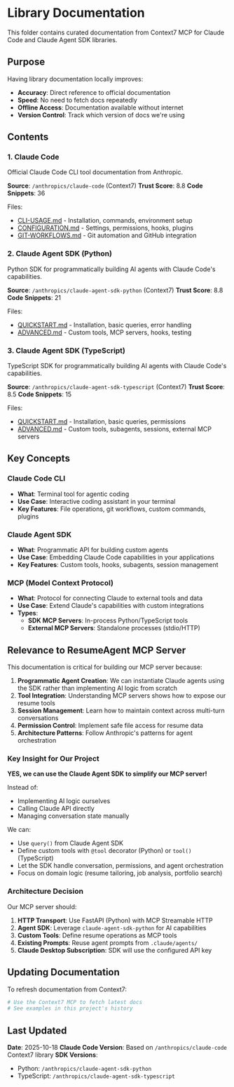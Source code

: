 # Library Documentation

This folder contains curated documentation from Context7 MCP for Claude Code and Claude Agent SDK libraries.

## Purpose

Having library documentation locally improves:
- **Accuracy**: Direct reference to official documentation
- **Speed**: No need to fetch docs repeatedly
- **Offline Access**: Documentation available without internet
- **Version Control**: Track which version of docs we're using

## Contents

### 1. Claude Code

Official Claude Code CLI tool documentation from Anthropic.

**Source**: `/anthropics/claude-code` (Context7)
**Trust Score**: 8.8
**Code Snippets**: 36

Files:
- [CLI-USAGE.md](claude-code/CLI-USAGE.md) - Installation, commands, environment setup
- [CONFIGURATION.md](claude-code/CONFIGURATION.md) - Settings, permissions, hooks, plugins
- [GIT-WORKFLOWS.md](claude-code/GIT-WORKFLOWS.md) - Git automation and GitHub integration

### 2. Claude Agent SDK (Python)

Python SDK for programmatically building AI agents with Claude Code's capabilities.

**Source**: `/anthropics/claude-agent-sdk-python` (Context7)
**Trust Score**: 8.8
**Code Snippets**: 21

Files:
- [QUICKSTART.md](claude-agent-sdk-python/QUICKSTART.md) - Installation, basic queries, error handling
- [ADVANCED.md](claude-agent-sdk-python/ADVANCED.md) - Custom tools, MCP servers, hooks, testing

### 3. Claude Agent SDK (TypeScript)

TypeScript SDK for programmatically building AI agents with Claude Code's capabilities.

**Source**: `/anthropics/claude-agent-sdk-typescript` (Context7)
**Trust Score**: 8.5
**Code Snippets**: 15

Files:
- [QUICKSTART.md](claude-agent-sdk-typescript/QUICKSTART.md) - Installation, basic queries, permissions
- [ADVANCED.md](claude-agent-sdk-typescript/ADVANCED.md) - Custom tools, subagents, sessions, external MCP servers

## Key Concepts

### Claude Code CLI
- **What**: Terminal tool for agentic coding
- **Use Case**: Interactive coding assistant in your terminal
- **Key Features**: File operations, git workflows, custom commands, plugins

### Claude Agent SDK
- **What**: Programmatic API for building custom agents
- **Use Case**: Embedding Claude Code capabilities in your applications
- **Key Features**: Custom tools, hooks, subagents, session management

### MCP (Model Context Protocol)
- **What**: Protocol for connecting Claude to external tools and data
- **Use Case**: Extend Claude's capabilities with custom integrations
- **Types**:
  - **SDK MCP Servers**: In-process Python/TypeScript tools
  - **External MCP Servers**: Standalone processes (stdio/HTTP)

## Relevance to ResumeAgent MCP Server

This documentation is critical for building our MCP server because:

1. **Programmatic Agent Creation**: We can instantiate Claude agents using the SDK rather than implementing AI logic from scratch
2. **Tool Integration**: Understanding MCP servers shows how to expose our resume tools
3. **Session Management**: Learn how to maintain context across multi-turn conversations
4. **Permission Control**: Implement safe file access for resume data
5. **Architecture Patterns**: Follow Anthropic's patterns for agent orchestration

### Key Insight for Our Project

**YES, we can use the Claude Agent SDK to simplify our MCP server!**

Instead of:
- Implementing AI logic ourselves
- Calling Claude API directly
- Managing conversation state manually

We can:
- Use `query()` from Claude Agent SDK
- Define custom tools with `@tool` decorator (Python) or `tool()` (TypeScript)
- Let the SDK handle conversation, permissions, and agent orchestration
- Focus on domain logic (resume tailoring, job analysis, portfolio search)

### Architecture Decision

Our MCP server should:
1. **HTTP Transport**: Use FastAPI (Python) with MCP Streamable HTTP
2. **Agent SDK**: Leverage `claude-agent-sdk-python` for AI capabilities
3. **Custom Tools**: Define resume operations as MCP tools
4. **Existing Prompts**: Reuse agent prompts from `.claude/agents/`
5. **Claude Desktop Subscription**: SDK will use the configured API key

## Updating Documentation

To refresh documentation from Context7:

```bash
# Use the Context7 MCP to fetch latest docs
# See examples in this project's history
```

## Last Updated

**Date**: 2025-10-18
**Claude Code Version**: Based on `/anthropics/claude-code` Context7 library
**SDK Versions**:
- Python: `/anthropics/claude-agent-sdk-python`
- TypeScript: `/anthropics/claude-agent-sdk-typescript`
